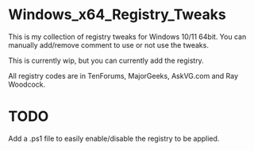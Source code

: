 # Windows_x64_Registry_Tweaks

This is my collection of registry tweaks for Windows 10/11 64bit.
You can manually add/remove comment to use or not use the tweaks.

This is currently wip, but you can currently add the registry.

All registry codes are in TenForums, MajorGeeks, AskVG.com and Ray Woodcock.


# TODO

Add a .ps1 file to easily enable/disable the registry to be applied.
